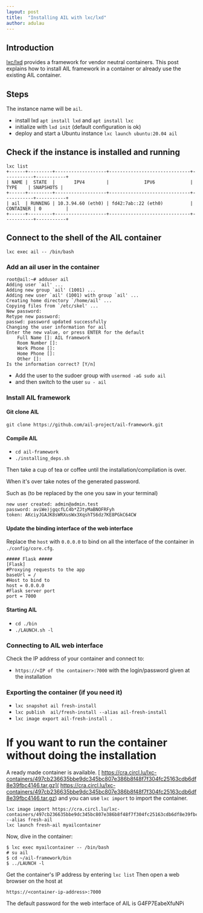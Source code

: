 ```yaml
---
layout: post
title:  "Installing AIL with lxc/lxd"
author: adulau
---
```



## Introduction

[lxc/lxd](https://linuxcontainers.org/) provides a framework for vendor neutral containers. This post explains how to install AIL framework in a container or already use the existing AIL container.

## Steps
The instance name will be `ail`.

- install lxd `apt install lxd` and `apt install lxc`
- initialize with `lxd init` (default configuration is ok)
- deploy and start a Ubuntu instance `lxc launch ubuntu:20.04 ail`

## Check if the instance is installed and running

~~~~
lxc list
+------+---------+-------------------+------------------------------+-----------+-----------+
| NAME |  STATE  |       IPV4        |             IPV6             |   TYPE    | SNAPSHOTS |
+------+---------+-------------------+------------------------------+-----------+-----------+
| ail  | RUNNING | 10.3.94.60 (eth0) | fd42:7ab::22 (eth0)          | CONTAINER | 0         |
+------+---------+-------------------+------------------------------+-----------+-----------+
~~~~

## Connect to the shell of the AIL container

`lxc exec ail -- /bin/bash`

### Add an ail user in the container

~~~~
root@ail:~# adduser ail
Adding user `ail' ...
Adding new group `ail' (1001) ...
Adding new user `ail' (1001) with group `ail' ...
Creating home directory `/home/ail' ...
Copying files from `/etc/skel' ...
New password: 
Retype new password: 
passwd: password updated successfully
Changing the user information for ail
Enter the new value, or press ENTER for the default
	Full Name []: AIL framework
	Room Number []: 
	Work Phone []: 
	Home Phone []: 
	Other []: 
Is the information correct? [Y/n] 
~~~~

- Add the user to the sudoer group with `usermod -aG sudo ail`
- and then switch to the user `su - ail`

### Install AIL framework

#### Git clone AIL

`git clone https://github.com/ail-project/ail-framework.git`

#### Compile AIL

- `cd ail-framework`
- `./installing_deps.sh` 

Then take a cup of tea or coffee until the installation/compilation is over.

When it's over take notes of the generated password.

Such as (to be replaced by the one you saw in your terminal)

~~~~
new user created: admin@admin.test
password: aviWe)jgqcfLC4b*ZJtyMaBNOFRFyh
token: AKciyJGAJK8sWRXusWx3XqshTS6dz7KE8PGkC64CW
~~~~

#### Update the binding interface of the web interface

Replace the `host` with `0.0.0.0` to bind on all the interface of the container in `./config/core.cfg`.

~~~~
##### Flask #####
[Flask]
#Proxying requests to the app
baseUrl = /
#Host to bind to
host = 0.0.0.0 
#Flask server port
port = 7000
~~~~

#### Starting AIL

- `cd ./bin`
- `./LAUNCH.sh -l`

### Connecting to AIL web interface

Check the IP address of your container and connect to:

- `https://<IP of the container>:7000` with the login/password given at the installation

### Exporting the container (if you need it)

- `lxc snapshot ail fresh-install`
- `lxc publish  ail/fresh-install --alias ail-fresh-install`
- `lxc image export ail-fresh-install .`

# If you want to run the container without doing the installation

A ready made container is available. [
https://cra.circl.lu/lxc-containers/497cb236635bbe9dc345bc807e386b8f48f7f304fc25163cdb6df8e39fbc4146.tar.gz](
https://cra.circl.lu/lxc-containers/497cb236635bbe9dc345bc807e386b8f48f7f304fc25163cdb6df8e39fbc4146.tar.gz) and you can use `lxc import` to import the container.

```
lxc image import https://cra.circl.lu/lxc-containers/497cb236635bbe9dc345bc807e386b8f48f7f304fc25163cdb6df8e39fbc4146.tar.gz --alias fresh-ail
lxc launch fresh-ail myailcontainer
```

Now, dive in the container:
```
$ lxc exec myailcontainer -- /bin/bash
# su ail
$ cd ~/ail-framework/bin
$ ../LAUNCH -l
```
Get the container's IP address by entering `lxc list`
Then open a web browser on the host at
```
https://<container-ip-address>:7000
```

The default password for the web interface of AIL is G4FP7EabeXfuNPi
